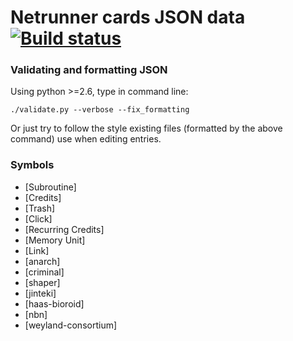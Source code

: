 Netrunner cards JSON data [![Build status](https://circleci.com/gh/zaroth/netrunner-cards-json.svg?style=shield)](https://circleci.com/gh/zaroth/netrunner-cards-json)
=========

### Validating and formatting JSON

Using python >=2.6, type in command line:

    ./validate.py --verbose --fix_formatting

Or just try to follow the style existing files (formatted by the above command) use when editing entries.

### Symbols
* [Subroutine]
* [Credits]
* [Trash]
* [Click]
* [Recurring Credits]
* [Memory Unit]
* [Link]
* [anarch]
* [criminal]
* [shaper]
* [jinteki]
* [haas-bioroid]
* [nbn]
* [weyland-consortium]

